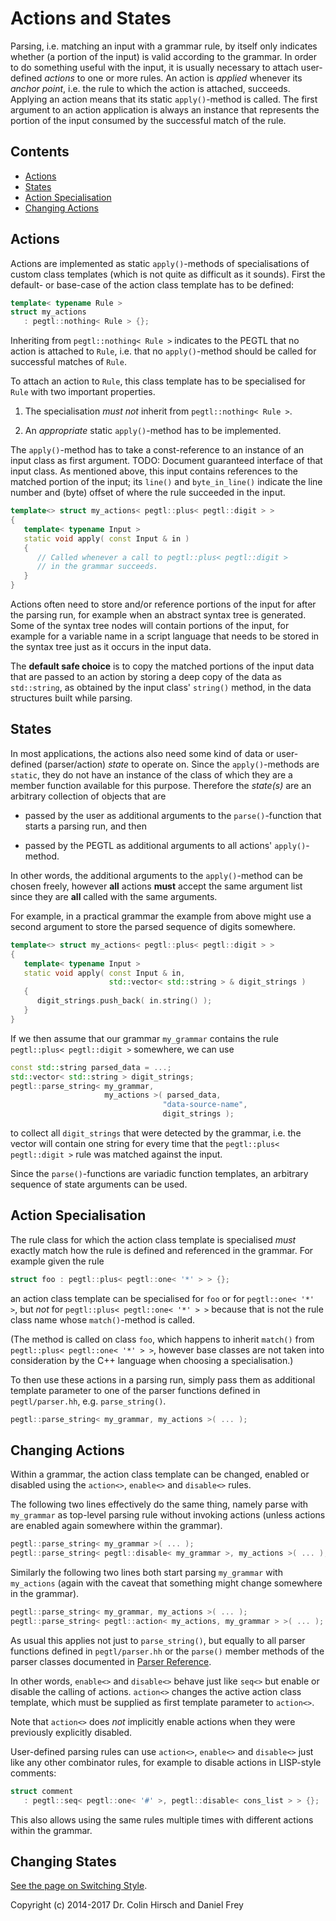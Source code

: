 # Actions and States

Parsing, i.e. matching an input with a grammar rule, by itself only indicates whether (a portion of the input) is valid according to the grammar.
In order to do something useful with the input, it is usually necessary to attach user-defined *actions* to one or more rules.
An action is *applied* whenever its *anchor point*, i.e. the rule to which the action is attached, succeeds.
Applying an action means that its static `apply()`-method is called.
The first argument to an action application is always an instance that represents the portion of the input consumed by the successful match of the rule.

## Contents

* [Actions](#actions)
* [States](#states)
* [Action Specialisation](#action-specialisation)
* [Changing Actions](#changing-actions)

## Actions

Actions are implemented as static `apply()`-methods of specialisations of custom class templates (which is not quite as difficult as it sounds).
First the default- or base-case of the action class template has to be defined:

```c++
template< typename Rule >
struct my_actions
   : pegtl::nothing< Rule > {};
```

Inheriting from `pegtl::nothing< Rule >` indicates to the PEGTL that no action is attached to `Rule`, i.e. that no `apply()`-method should be called for successful matches of `Rule`.

To attach an action to `Rule`, this class template has to be specialised for `Rule` with two important properties.

1. The specialisation *must not* inherit from `pegtl::nothing< Rule >`.

2. An *appropriate* static `apply()`-method has to be implemented.

The `apply()`-method has to take a const-reference to an instance of an input class as first argument. TODO: Document guaranteed interface of that input class.
As mentioned above, this input contains references to the matched portion of the input; its `line()` and `byte_in_line()` indicate the line number and (byte) offset of where the rule succeeded in the input.

```c++
template<> struct my_actions< pegtl::plus< pegtl::digit > >
{
   template< typename Input >
   static void apply( const Input & in )
   {
      // Called whenever a call to pegtl::plus< pegtl::digit >
      // in the grammar succeeds.
   }
}
```

Actions often need to store and/or reference portions of the input for after the parsing run, for example when an abstract syntax tree is generated.
Some of the syntax tree nodes will contain portions of the input, for example for a variable name in a script language that needs to be stored in the syntax tree just as it occurs in the input data.

The **default safe choice** is to copy the matched portions of the input data that are passed to an action by storing a deep copy of the data as `std::string`, as obtained by the input class' `string()` method, in the data structures built while parsing.

## States

In most applications, the actions also need some kind of data or user-defined (parser/action) *state* to operate on.
Since the `apply()`-methods are `static`, they do not have an instance of the class of which they are a member function available for this purpose.
Therefore the *state(s)* are an arbitrary collection of objects that are

* passed by the user as additional arguments to the `parse()`-function that starts a parsing run, and then

* passed by the PEGTL as additional arguments to all actions' `apply()`-method.

In other words, the additional arguments to the `apply()`-method can be chosen freely, however **all** actions **must** accept the same argument list since they are **all** called with the same arguments.

For example, in a practical grammar the example from above might use a second argument to store the parsed sequence of digits somewhere.

```c++
template<> struct my_actions< pegtl::plus< pegtl::digit > >
{
   template< typename Input >
   static void apply( const Input & in,
                      std::vector< std::string > & digit_strings )
   {
      digit_strings.push_back( in.string() );
   }
}
```

If we then assume that our grammar `my_grammar` contains the rule `pegtl::plus< pegtl::digit >` somewhere, we can use

```c++
const std::string parsed_data = ...;
std::vector< std::string > digit_strings;
pegtl::parse_string< my_grammar,
                     my_actions >( parsed_data,
                                  "data-source-name",
                                  digit_strings );
```

to collect all `digit_strings` that were detected by the grammar, i.e. the vector will contain one string for every time that the `pegtl::plus< pegtl::digit >` rule was matched against the input.

Since the `parse()`-functions are variadic function templates, an arbitrary sequence of state arguments can be used.

## Action Specialisation

The rule class for which the action class template is specialised *must* exactly match how the rule is defined and referenced in the grammar.
For example given the rule

```c++
struct foo : pegtl::plus< pegtl::one< '*' > > {};
```

an action class template can be specialised for `foo` or for `pegtl::one< '*' >`, but *not* for `pegtl::plus< pegtl::one< '*' > >` because that is not the rule class name whose `match()`-method is called.

(The method is called on class `foo`, which happens to inherit `match()` from `pegtl::plus< pegtl::one< '*' > >`, however base classes are not taken into consideration by the C++ language when choosing a specialisation.)

To then use these actions in a parsing run, simply pass them as additional template parameter to one of the parser functions defined in `pegtl/parser.hh`, e.g. `parse_string()`.

```c++
pegtl::parse_string< my_grammar, my_actions >( ... );
```

## Changing Actions

Within a grammar, the action class template can be changed, enabled or disabled using the `action<>`, `enable<>` and `disable<>` rules.

The following two lines effectively do the same thing, namely parse with `my_grammar` as top-level parsing rule without invoking actions (unless actions are enabled again somewhere within the grammar).

```c++
pegtl::parse_string< my_grammar >( ... );
pegtl::parse_string< pegtl::disable< my_grammar >, my_actions >( ... );
```

Similarly the following two lines both start parsing `my_grammar` with `my_actions` (again with the caveat that something might change somewhere in the grammar).

```c++
pegtl::parse_string< my_grammar, my_actions >( ... );
pegtl::parse_string< pegtl::action< my_actions, my_grammar > >( ... );
```

As usual this applies not just to `parse_string()`, but equally to all parser functions defined in `pegtl/parser.hh` or the `parse()` member methods of the parser classes documented in [Parser Reference](Parser-Reference.md).

In other words, `enable<>` and `disable<>` behave just like `seq<>` but enable or disable the calling of actions. `action<>` changes the active action class template, which must be supplied as first template parameter to `action<>`.

Note that `action<>` does *not* implicitly enable actions when they were previously explicitly disabled.

User-defined parsing rules can use `action<>`, `enable<>` and `disable<>` just like any other combinator rules, for example to disable actions in LISP-style comments:

```c++
struct comment
   : pegtl::seq< pegtl::one< '#' >, pegtl::disable< cons_list > > {};
```

This also allows using the same rules multiple times with different actions within the grammar.

## Changing States

[See the page on Switching Style](Switching-Style.md).

Copyright (c) 2014-2017 Dr. Colin Hirsch and Daniel Frey
